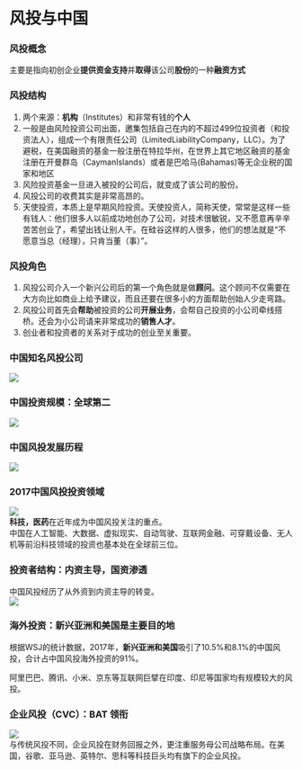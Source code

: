 # 风投与中国
### 风投概念
主要是指向初创企业**提供资金支持**并**取得**该公司**股份**的一种**融资方式**   

### 风投结构
1) 两个来源：**机构**（Institutes）和非常有钱的**个人**   
2) 一般是由风险投资公司出面，邀集包括自己在内的不超过499位投资者（和投资法人），组成一个有限责任公司（LimitedLiabilityCompany，LLC）。为了避税，在美国融资的基金一般注册在特拉华州，在世界上其它地区融资的基金注册在开曼群岛（CaymanIslands）或者是巴哈马(Bahamas)等无企业税的国家和地区
3) 风险投资基金一旦进入被投的公司后，就变成了该公司的股份。
4) 风投公司的收费其实是非常高昂的。
5) 天使投资，本质上是早期风险投资。天使投资人，简称天使，常常是这样一些有钱人：他们很多人以前成功地创办了公司，对技术很敏锐，又不愿意再辛辛苦苦创业了，希望出钱让别人干。在硅谷这样的人很多，他们的想法就是“不愿意当总（经理），只肯当董（事）”。

### 风投角色
1) 风投公司介入一个新兴公司后的第一个角色就是做**顾问**。这个顾问不仅需要在大方向比如商业上给予建议，而且还要在很多小的方面帮助创始人少走弯路。
2) 风投公司首先会**帮助**被投资的公司**开展业务**，会帮自己投资的小公司牵线搭桥。还会为小公司请来非常成功的**销售人才**。
3) 创业者和投资者的关系对于成功的创业至关重要。


### 中国知名风投公司
![](https://github.com/lanruoshengchunxia/swi-homework/raw/gh-pages/images/风投公司排名.jpg)<br>

### 中国投资规模：全球第二
![](https://github.com/lanruoshengchunxia/swi-homework/raw/gh-pages/images/规模.jpg)<br>

### 中国风投发展历程
![](https://github.com/lanruoshengchunxia/swi-homework/raw/gh-pages/images/发展历程.jpg)<br>

### 2017中国风投投资领域
![](https://github.com/lanruoshengchunxia/swi-homework/raw/gh-pages/images/投资领域.jpg)<br> 
**科技，医药**在近年成为中国风投关注的重点。      
中国在人工智能、大数据、虚拟现实、自动驾驶、互联网金融、可穿戴设备、无人机等前沿科技领域的投资也基本处在全球前三位。 

### 投资者结构：内资主导，国资渗透
中国风投经历了从外资到内资主导的转变。   
![](https://github.com/lanruoshengchunxia/swi-homework/raw/gh-pages/images/融资来源.jpg)<br> 

### 海外投资：新兴亚洲和美国是主要目的地
根据WSJ的统计数据，2017年，**新兴亚洲和美国**吸引了10.5%和8.1%的中国风投，合计占中国风投海外投资的91%。

阿里巴巴、腾讯、小米、京东等互联网巨擘在印度、印尼等国家均有规模较大的风投。

### 企业风投（CVC）：BAT 领衔
![](https://github.com/lanruoshengchunxia/swi-homework/raw/gh-pages/images/BAT.jpg)<br> 
与传统风投不同，企业风投在财务回报之外，更注重服务母公司战略布局。在美国，谷歌、亚马逊、英特尔、思科等科技巨头均有旗下的企业风投。